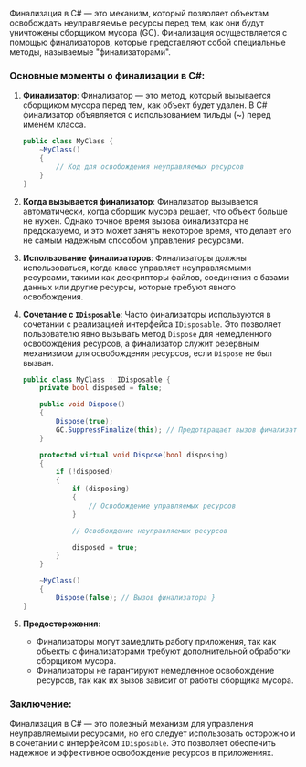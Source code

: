 Финализация в C# — это механизм, который позволяет объектам освобождать неуправляемые ресурсы перед тем, как они будут уничтожены сборщиком мусора (GC). Финализация осуществляется с помощью финализаторов, которые представляют собой специальные методы, называемые "финализаторами".

### Основные моменты о финализации в C#:

1. **Финализатор**:
   Финализатор — это метод, который вызывается сборщиком мусора перед тем, как объект будет удален. В C# финализатор объявляется с использованием тильды (~) перед именем класса.

   ```csharp
   public class MyClass {
       ~MyClass()
       {
           // Код для освобождения неуправляемых ресурсов
       }
   }
   ```

2. **Когда вызывается финализатор**:
   Финализатор вызывается автоматически, когда сборщик мусора решает, что объект больше не нужен. Однако точное время вызова финализатора не предсказуемо, и это может занять некоторое время, что делает его не самым надежным способом управления ресурсами.

3. **Использование финализаторов**:
   Финализаторы должны использоваться, когда класс управляет неуправляемыми ресурсами, такими как дескрипторы файлов, соединения с базами данных или другие ресурсы, которые требуют явного освобождения.

4. **Сочетание с `IDisposable`**:
   Часто финализаторы используются в сочетании с реализацией интерфейса `IDisposable`. Это позволяет пользователю явно вызывать метод `Dispose` для немедленного освобождения ресурсов, а финализатор служит резервным механизмом для освобождения ресурсов, если `Dispose` не был вызван.

   ```csharp
   public class MyClass : IDisposable {
       private bool disposed = false;

       public void Dispose()
       {
           Dispose(true);
           GC.SuppressFinalize(this); // Предотвращает вызов финализатора
       }

       protected virtual void Dispose(bool disposing)
       {
           if (!disposed)
           {
               if (disposing)
               {
                   // Освобождение управляемых ресурсов
               }

               // Освобождение неуправляемых ресурсов

               disposed = true;
           }
       }

       ~MyClass()
       {
           Dispose(false); // Вызов финализатора }
   }
   ```

5. **Предостережения**:
   - Финализаторы могут замедлить работу приложения, так как объекты с финализаторами требуют дополнительной обработки сборщиком мусора.
   - Финализаторы не гарантируют немедленное освобождение ресурсов, так как их вызов зависит от работы сборщика мусора.

### Заключение:
Финализация в C# — это полезный механизм для управления неуправляемыми ресурсами, но его следует использовать осторожно и в сочетании с интерфейсом `IDisposable`. Это позволяет обеспечить надежное и эффективное освобождение ресурсов в приложениях.